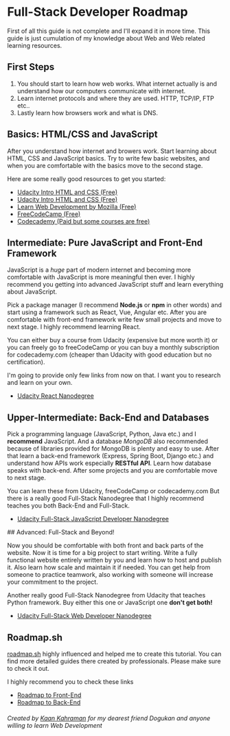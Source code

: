 # Full-Stack Developer Roadmap

First of all this guide is not complete and I'll expand it in more time. This guide is just cumulation of my knowledge about Web and Web related learning resources.

## First Steps

1. You should start to learn how web works. What internet actually is and understand how our computers communicate with internet.
2. Learn internet protocols and where they are used. HTTP, TCP/IP, FTP etc..
3. Lastly learn how browsers work and what is DNS.

## Basics: HTML/CSS and JavaScript

After you understand how internet and browers work. Start learning about HTML, CSS and JavaScript basics. Try to write few basic websites, and when you are comfortable with the basics move to the second stage.

Here are some really good resources to get you started:
* [Udacity Intro HTML and CSS (Free)](https://www.udacity.com/course/intro-to-html-and-css--ud001)
* [Udacity Intro HTML and CSS (Free)](https://www.udacity.com/course/intro-to-javascript--ud803)
* [Learn Web Development by Mozilla (Free)](https://developer.mozilla.org/en-US/docs/Learn)
* [FreeCodeCamp (Free)](freecodecamp.org)
* [Codecademy (Paid but some courses are free)](https://www.codecademy.com)

## Intermediate: Pure JavaScript and Front-End Framework

JavaScript is a *huge* part of modern internet and becoming more comfortable with JavaScript is more meaningful then ever. I highly recommend you getting into advanced JavaScript stuff and learn everything about JavaScript.

Pick a package manager (I recommend **Node.js** or **npm** in other words) and start using a framework such as React, Vue, Angular etc. After you are comfortable with front-end framework write few small projects and move to next stage. I highly recommend learning React.

You can either buy a course from Udacity (expensive but more worth it) or you can freely go to freeCodeCamp or you can buy a monthly subscription for codecademy.com (cheaper than  Udacity with good education but no certification). 

I'm going to provide only few links from now on that. I want you to research and learn on your own. 

* [Udacity React Nanodegree](https://www.udacity.com/course/react-nanodegree--nd019)

## Upper-Intermediate: Back-End and Databases

Pick a programming language (JavaScript, Python, Java etc.) and I **recommend** JavaScript. And a database *MongoDB* also recommended because of libraries provided for MongoDB is plenty and easy to use. After that learn a back-end framework (Express, Spring Boot, Django etc.) and understand how APIs work especially **RESTful API**. Learn how database speaks with back-end. After some projects and you are comfortable move to next stage. 

You can learn these from Udacity, freeCodeCamp or codecademy.com But there is a really good Full-Stack Nanodegree that I highly recommend teaches you both Back-End and Full-Stack.

* [Udacity Full-Stack JavaScript Developer Nanodegree](https://www.udacity.com/course/full-stack-javascript-developer-nanodegree--nd0067)

## Advanced: Full-Stack and Beyond!

Now you should be comfortable with both front and back parts of the website. Now it is time for a big project to start writing. Write a fully functional website entirely written by you and learn how to host and publish it. Also learn how scale and maintain it if needed. You can get help from someone to practice teamwork, also working with someone will increase your commitment to the project.

Another really good Full-Stack Nanodegree from Udacity that teaches Python framework. Buy either this one or JavaScript one **don't get both!**

* [Udacity Full-Stack Web Developer Nanodegree](https://www.udacity.com/course/full-stack-web-developer-nanodegree--nd0044)

## Roadmap.sh

[roadmap.sh](https://roadmap.sh) highly influenced and helped me to create this tutorial. You can find more detailed guides there created by professionals. Please make sure to check it out. 

I highly recommend you to check these links

* [Roadmap to Front-End](https://roadmap.sh/frontend)
* [Roadmap to Back-End](https://roadmap.sh/backend)


###### Created by *[Kaan Kahraman](k-kahraman.github.io)* for my dearest friend *Dogukan* and anyone willing to learn Web Development

